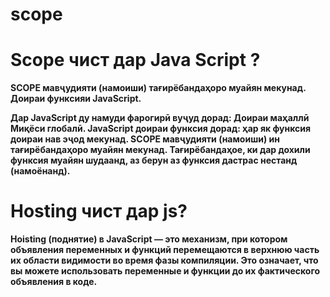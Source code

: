 # scope
# Scope чист дар Java Script ?
**SCOPE мавҷудияти (намоиши) тағирёбандаҳоро муайян мекунад. Доираи функсияи JavaScript.**

 **Дар JavaScript ду намуди фарогирӣ вуҷуд дорад: Доираи маҳаллӣ Миқёси глобалӣ. JavaScript доираи функсия дорад: ҳар як функсия доираи нав эҷод мекунад. SCOPE мавҷудияти (намоиши) ин тағирёбандаҳоро муайян мекунад. Тағирёбандаҳое, ки дар дохили функсия муайян шудаанд, аз берун аз функсия дастрас нестанд (намоёнанд).**

# Hosting чист дар js?

 **Hoisting (поднятие) в JavaScript — это механизм, при котором объявления переменных и функций перемещаются в верхнюю часть их области видимости во время фазы компиляции. Это означает, что вы можете использовать переменные и функции до их фактического объявления в коде.**
